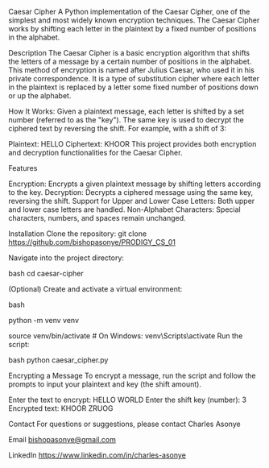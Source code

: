 Caesar Cipher
A Python implementation of the Caesar Cipher, one of the simplest and most widely known encryption techniques. The Caesar Cipher works by shifting each letter in the plaintext by a fixed number of positions in the alphabet.

Description
The Caesar Cipher is a basic encryption algorithm that shifts the letters of a message by a certain number of positions in the alphabet. This method of encryption is named after Julius Caesar, who used it in his private correspondence. It is a type of substitution cipher where each letter in the plaintext is replaced by a letter some fixed number of positions down or up the alphabet.

How It Works:
Given a plaintext message, each letter is shifted by a set number (referred to as the "key").
The same key is used to decrypt the ciphered text by reversing the shift.
For example, with a shift of 3:

Plaintext: HELLO
Ciphertext: KHOOR
This project provides both encryption and decryption functionalities for the Caesar Cipher.


Features

Encryption: Encrypts a given plaintext message by shifting letters according to the key.
Decryption: Decrypts a ciphered message using the same key, reversing the shift.
Support for Upper and Lower Case Letters: Both upper and lower case letters are handled.
Non-Alphabet Characters: Special characters, numbers, and spaces remain unchanged.

Installation
Clone the repository:
git clone https://github.com/bishopasonye/PRODIGY_CS_01

Navigate into the project directory:

bash
cd caesar-cipher

(Optional) Create and activate a virtual environment:

bash

python -m venv venv

source venv/bin/activate   # On Windows: venv\Scripts\activate
Run the script:

bash
python caesar_cipher.py

Encrypting a Message
To encrypt a message, run the script and follow the prompts to input your plaintext and key (the shift amount).

Enter the text to encrypt: HELLO WORLD
Enter the shift key (number): 3
Encrypted text: KHOOR ZRUOG







Contact
For questions or suggestions, please contact Charles Asonye

Email
bishopasonye@gmail.com

LinkedIn
https://www.linkedin.com/in/charles-asonye

